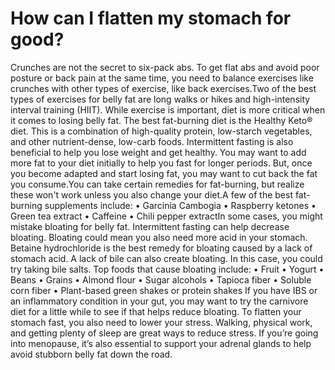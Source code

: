 # How can I flatten my stomach for good?

Crunches are not the secret to six-pack abs. To get flat abs and avoid poor posture or back pain at the same time, you need to balance exercises like crunches with other types of exercise, like back exercises.Two of the best types of exercises for belly fat are long walks or hikes and high-intensity interval training (HIIT). While exercise is important, diet is more critical when it comes to losing belly fat. The best fat-burning diet is the Healthy Keto® diet. This is a combination of high-quality protein, low-starch vegetables, and other nutrient-dense, low-carb foods. Intermittent fasting is also beneficial to help you lose weight and get healthy. You may want to add more fat to your diet initially to help you fast for longer periods. But, once you become adapted and start losing fat, you may want to cut back the fat you consume.You can take certain remedies for fat-burning, but realize these won't work unless you also change your diet.A few of the best fat-burning supplements include: • Garcinia Cambogia • Raspberry ketones • Green tea extract • Caffeine • Chili pepper extractIn some cases, you might mistake bloating for belly fat. Intermittent fasting can help decrease bloating. Bloating could mean you also need more acid in your stomach. Betaine hydrochloride is the best remedy for bloating caused by a lack of stomach acid. A lack of bile can also create bloating. In this case, you could try taking bile salts. Top foods that cause bloating include: • Fruit • Yogurt • Beans • Grains • Almond flour • Sugar alcohols • Tapioca fiber • Soluble corn fiber • Plant-based green shakes or protein shakes If you have IBS or an inflammatory condition in your gut, you may want to try the carnivore diet for a little while to see if that helps reduce bloating. To flatten your stomach fast, you also need to lower your stress. Walking, physical work, and getting plenty of sleep are great ways to reduce stress. If you’re going into menopause, it’s also essential to support your adrenal glands to help avoid stubborn belly fat down the road.